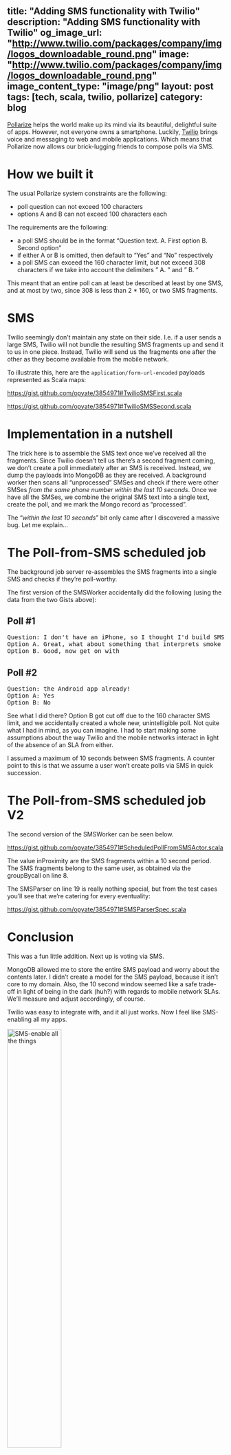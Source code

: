 title: "Adding SMS functionality with Twilio"
description: "Adding SMS functionality with Twilio"
og_image_url: "http://www.twilio.com/packages/company/img/logos_downloadable_round.png"
image: "http://www.twilio.com/packages/company/img/logos_downloadable_round.png"
image_content_type: "image/png"
layout: post
tags: [tech, scala, twilio, pollarize]
category: blog
---

[Pollarize](http://pollarize.me) helps the world make up its mind via its beautiful, delightful suite of apps. However, not everyone owns a smartphone. Luckily, [Twilio](http://www.twilio.com/) brings voice and messaging to web and mobile applications. Which means that Pollarize now allows our brick-lugging friends to compose polls via SMS.

# How we built it

The usual Pollarize system constraints are the following:

* poll question can not exceed 100 characters
* options A and B can not exceed 100 characters each

The requirements are the following:

* a poll SMS should be in the format “Question text. A. First option B. Second option”
* if either A or B is omitted, then default to “Yes” and “No” respectively
* a poll SMS can exceed the 160 character limit, but not exceed 308 characters if we take into account the delimiters ” A. ” and ” B. “

This meant that an entire poll can at least be described at least by one SMS, and at most by two, since 308 is less than 2 * 160, or two SMS fragments.

# SMS

Twilio seemingly don’t maintain any state on their side. I.e. if a user sends a large SMS, Twilio will not bundle the resulting SMS fragments up and send it to us in one piece. Instead, Twilio will send us the fragments one after the other as they become available from the mobile network.

To illustrate this, here are the `application/form-url-encoded` payloads represented as Scala maps:

<a href="https://gist.github.com/opyate/3854971#TwilioSMSFirst.scala">https://gist.github.com/opyate/3854971#TwilioSMSFirst.scala</a>

<a href="https://gist.github.com/opyate/3854971#TwilioSMSSecond.scala">https://gist.github.com/opyate/3854971#TwilioSMSSecond.scala</a>


# Implementation in a nutshell

The trick here is to assemble the SMS text once we’ve received all the fragments. Since Twilio doesn’t tell us there’s a second fragment coming, we don’t create a poll immediately after an SMS is received. Instead, we dump the payloads into MongoDB as they are received. A background worker then scans all “unprocessed” SMSes and check if there were other SMSes *from the same phone number within the last 10 seconds*. Once we have all the SMSes, we combine the original SMS text into a single text, create the poll, and we mark the Mongo record as “processed”.

The “*within the last 10 seconds*” bit only came after I discovered a massive bug. Let me explain…

# The Poll-from-SMS scheduled job

The background job server re-assembles the SMS fragments into a single SMS and checks if they’re poll-worthy.

The first version of the SMSWorker accidentally did the following (using the data from the two Gists above):

## Poll #1

<pre>
Question: I don't have an iPhone, so I thought I'd build SMS functionality.
Option A. Great, what about something that interprets smoke signals?
Option B. Good, now get on with
</pre>

## Poll #2

<pre>
Question: the Android app already!
Option A: Yes
Option B: No
</pre>

See what I did there? Option B got cut off due to the 160 character SMS limit, and we accidentally created a whole new, unintelligible poll. Not quite what I had in mind, as you can imagine. I had to start making some assumptions about the way Twilio and the mobile networks interact in light of the absence of an SLA from either.

I assumed a maximum of 10 seconds between SMS fragments. A counter point to this is that we assume a user won’t create polls via SMS in quick succession.

# The Poll-from-SMS scheduled job V2

The second version of the SMSWorker can be seen below.

<a href="https://gist.github.com/opyate/3854971#ScheduledPollFromSMSActor.scala">https://gist.github.com/opyate/3854971#ScheduledPollFromSMSActor.scala</a>

The value inProximity are the SMS fragments within a 10 second period. The SMS fragments belong to the same user, as obtained via the groupBycall on line 8.

The SMSParser on line 19 is really nothing special, but from the test cases you’ll see that we’re catering for every eventuality:

<a href="https://gist.github.com/opyate/3854971#SMSParserSpec.scala">https://gist.github.com/opyate/3854971#SMSParserSpec.scala</a>

# Conclusion

This was a fun little addition. Next up is voting via SMS.

MongoDB allowed me to store the entire SMS payload and worry about the contents later. I didn’t create a model for the SMS payload, because it isn’t core to my domain. Also, the 10 second window seemed like a safe trade-off in light of being in the dark (huh?) with regards to mobile network SLAs. We’ll measure and adjust accordingly, of course.

Twilio was easy to integrate with, and it all just works. Now I feel like SMS-enabling all my apps.

<img width="50%" src="http://cdn.memegenerator.net/instances/400x/28084623.jpg" alt="SMS-enable all the things">
